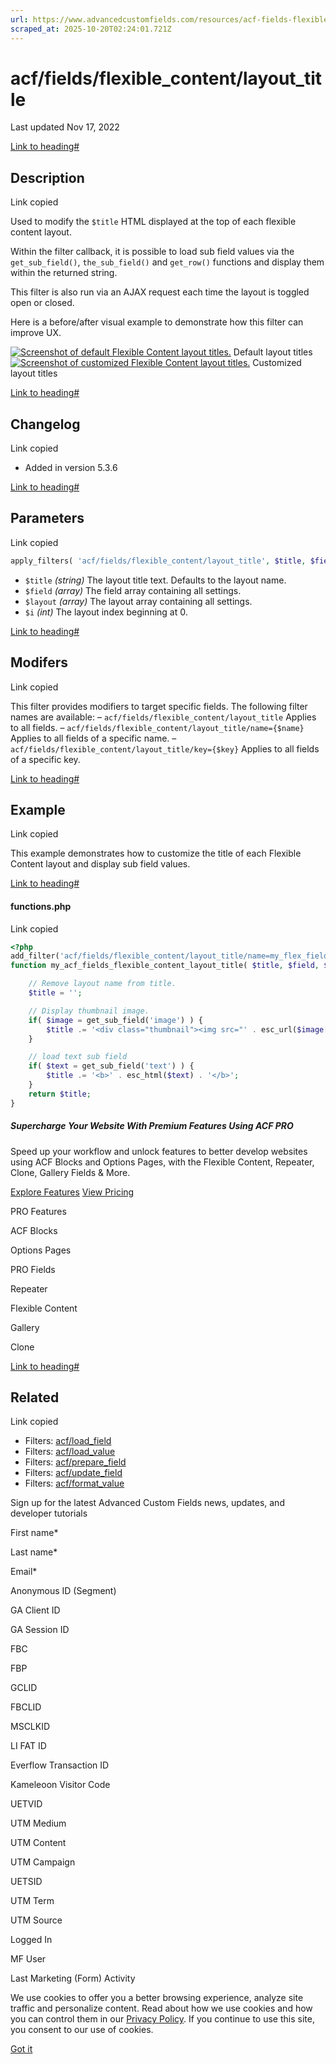 ```yaml
---
url: https://www.advancedcustomfields.com/resources/acf-fields-flexible_content-layout_title
scraped_at: 2025-10-20T02:24:01.721Z
---
```


# acf/fields/flexible\_content/layout\_title

Last updated Nov 17, 2022

[Link to heading#](https://www.advancedcustomfields.com/resources/acf-fields-flexible_content-layout_title/#description)

## Description

Link copied

Used to modify the `$title` HTML displayed at the top of each flexible content layout.

Within the filter callback, it is possible to load sub field values via the `get_sub_field()`, `the_sub_field()` and `get_row()` functions and display them within the returned string.

This filter is also run via an AJAX request each time the layout is toggled open or closed.

Here is a before/after visual example to demonstrate how this filter can improve UX.

[![Screenshot of default Flexible Content layout titles.](https://www.advancedcustomfields.com/wp-content/uploads/2016/03/flexible-content-layout-title-before.png)](https://www.advancedcustomfields.com/wp-content/uploads/2016/03/flexible-content-layout-title-before.png) Default layout titles[![Screenshot of customized Flexible Content layout titles.](https://www.advancedcustomfields.com/wp-content/uploads/2016/03/flexible-content-layout-title-after.png)](https://www.advancedcustomfields.com/wp-content/uploads/2016/03/flexible-content-layout-title-after.png) Customized layout titles

[Link to heading#](https://www.advancedcustomfields.com/resources/acf-fields-flexible_content-layout_title/#changelog)

## Changelog

Link copied

- Added in version 5.3.6

[Link to heading#](https://www.advancedcustomfields.com/resources/acf-fields-flexible_content-layout_title/#parameters)

## Parameters

Link copied

```php
apply_filters( 'acf/fields/flexible_content/layout_title', $title, $field, $layout, $i );
```

- `$title` _(string)_ The layout title text. Defaults to the layout name.
- `$field` _(array)_ The field array containing all settings.
- `$layout` _(array)_ The layout array containing all settings.
- `$i` _(int)_ The layout index beginning at 0.

[Link to heading#](https://www.advancedcustomfields.com/resources/acf-fields-flexible_content-layout_title/#modifers)

## Modifers

Link copied

This filter provides modifiers to target specific fields. The following filter names are available:
– `acf/fields/flexible_content/layout_title` Applies to all fields.
– `acf/fields/flexible_content/layout_title/name={$name}` Applies to all fields of a specific name.
– `acf/fields/flexible_content/layout_title/key={$key}` Applies to all fields of a specific key.

[Link to heading#](https://www.advancedcustomfields.com/resources/acf-fields-flexible_content-layout_title/#example)

## Example

Link copied

This example demonstrates how to customize the title of each Flexible Content layout and display sub field values.

[Link to heading#](https://www.advancedcustomfields.com/resources/acf-fields-flexible_content-layout_title/#functionsphp)

#### functions.php

Link copied

```php
<?php
add_filter('acf/fields/flexible_content/layout_title/name=my_flex_field', 'my_acf_fields_flexible_content_layout_title', 10, 4);
function my_acf_fields_flexible_content_layout_title( $title, $field, $layout, $i ) {

    // Remove layout name from title.
    $title = '';

    // Display thumbnail image.
    if( $image = get_sub_field('image') ) {
        $title .= '<div class="thumbnail"><img src="' . esc_url($image['sizes']['thumbnail']) . '" height="36px" /></div>';
    }

    // load text sub field
    if( $text = get_sub_field('text') ) {
        $title .= '<b>' . esc_html($text) . '</b>';
    }
    return $title;
}
```

##### Supercharge Your Website With Premium Features Using ACF PRO

Speed up your workflow and unlock features to better develop websites using ACF Blocks and Options Pages, with the Flexible Content, Repeater,
Clone, Gallery Fields & More.


[Explore Features](https://www.advancedcustomfields.com/pro/) [View Pricing](https://www.advancedcustomfields.com/pro/#pricing-table/)

PRO Features

ACF Blocks

Options Pages

PRO Fields

Repeater

Flexible Content

Gallery

Clone

[Link to heading#](https://www.advancedcustomfields.com/resources/acf-fields-flexible_content-layout_title/#related)

## Related

Link copied

- Filters: [acf/load\_field](https://www.advancedcustomfields.com/resources/acf-load_field/)
- Filters: [acf/load\_value](https://www.advancedcustomfields.com/resources/acf-load_value/)
- Filters: [acf/prepare\_field](https://www.advancedcustomfields.com/resources/acf-prepare_field/)
- Filters: [acf/update\_field](https://www.advancedcustomfields.com/resources/acf-update_field/)
- Filters: [acf/format\_value](https://www.advancedcustomfields.com/resources/acf-format_value/)

Sign up for the latest Advanced Custom Fields news, updates, and developer tutorials

First name\*

Last name\*

Email\*

Anonymous ID (Segment)

GA Client ID

GA Session ID

FBC

FBP

GCLID

FBCLID

MSCLKID

LI FAT ID

Everflow Transaction ID

Kameleoon Visitor Code

UETVID

UTM Medium

UTM Content

UTM Campaign

UETSID

UTM Term

UTM Source

Logged In

MF User

Last Marketing (Form) Activity

We use cookies to offer you a better browsing experience, analyze site traffic and personalize content. Read about how we use cookies and how you can control them in our [Privacy Policy](https://wpengine.com/legal/privacy/). If you continue to use this site, you consent to our use of cookies.

[Got it](https://www.advancedcustomfields.com/resources/acf-fields-flexible_content-layout_title/#)